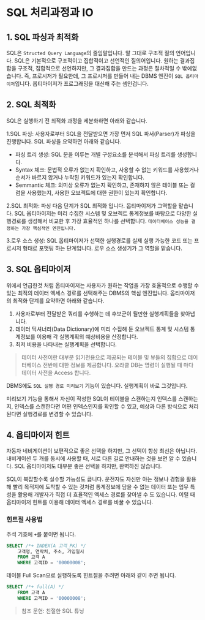 # SQL 처리과정과 IO

## 1. SQL 파싱과 최적화

SQL은 `Structed Query Language`의 줄임말입니다. 말 그대로 구조적 질의 언어입니다. SQL은 기본적으로 구조적이고 집합적이고 선언적인 질의어입니다. 원하는 결과집합을 구조적, 집합적으로 선언하지만, 그 결과집합을 만드는 과정은 절차적일 수 밖에없습니다. 즉, 프로시저가 필요한데, 그 프로시저를 만들어 내는 DBMS 엔진이 `SQL 옵티마이저`입니다. 옵티마이저가 프로그래밍을 대신해 주는 셈인겁니다.

## 2. SQL 최적화

SQL은 실행하기 전 최적화 과정을 세분화하면 아래와 같습니다.

1.SQL 파싱: 사용자로부터 SQL을 전달받으면 가장 먼저 SQL 파서(Parser)가 파싱을 진행합니다. SQL 파싱을 요약하면 아래와 같습니다.

- 파싱 트리 생성: SQL 문을 이루는 개별 구성요소를 분석해서 파싱 트리를 생성합니다.
- Syntax 체크: 문법적 오류가 없는지 확인하고, 사용할 수 없는 키워드를 사용했거나 순서가 바르지 않거나 누락된 키워드가 있는지 확인합니다.
- Semmantic 체크: 의미상 오류가 없는지 확인하고, 존재하지 않은 테이블 또는 컬럼을 사용했는지, 사용한 오브젝트에 대한 권한이 있는지 확인합니다.

2.SQL 최적화: 파싱 다음 단계가 SQL 최적화 입니다. 옵티마이저가 그역할을 맡습니다. SQL 옵티마이저는 미리 수집한 시스템 및 오브젝트 통계정보를 바탕으로 다양한 실행경로를 생성해서 비교한 후 가장 효율적인 하나를 선택합니다. `데이터베이스 성능을 결정하는 가장 핵심적인 엔진입니다.`

3.로우 소스 생성: SQL 옵티마이저가 선택한 실행경로를 실제 실행 가능한 코드 또는 프로시저 형태로 포맷팅 하는 단계입니다. 로우 소스 생성기가 그 역할을 맡습니다.

## 3. SQL 옵티마이저

위에서 언급한것 처럼 옵티마이저는 사용자가 원하는 작업을 가장 효율적으로 수행할 수 있는 최적의 데이터 엑세스 경로를 선택해주는 DBMS의 핵심 엔진입니다. 옵티마이저의 최적화 단계를 요약하면 아래와 같습니다.

1. 사용자로부터 전달받은 쿼리를 수행하는 데 후보군이 될만한 실행계획들을 찾아냅니다.
2. 데이터 딕셔너리(Data Dictionary)에 미리 수집해 둔 오브젝트 통계 및 시스템 통계정보를 이용해 각 실행계획의 예상비용을 산정합니다.
3. 최저 비용을 나타내는 실행계획을 선택합니다.

> 데이터 사전이란 대부분 읽기전용으로 제공되는 테이블 및 뷰들의 집합으로 데이터베이스 전반에 대한 정보를 제공합니다. 오라클 DB는 명령이 실행될 때 마다 데이터 사전을 Access 합니다.

DBMS에도 `SQL 실행 경로 미리보기` 기능이 있습니다. 실행계획이 바로 그것입니다. 

미리보기 기능을 통해서 자신이 작성한 SQL이 테이블을 스캔하는지 인덱스를 스캔하는지, 인덱스를 스캔한다면 어떤 인덱스인지를 확인할 수 있고, 예상과 다른 방식으로 처리된다면 실행경로를 변경할 수 있습니다.


## 4. 옵티마이저 힌트

자동차 네비게이션이 보편적으로 좋은 선택을 하지만, 그 선택이 항상 최선은 아닙니다. 내비게이션 두 개를 동시에 사용할 때, 서로 다른 길로 안내하는 것을 보면 알 수 있습니다. SQL 옵티마이저도 대부분 좋은 선택을 하지만, 완벽하진 않습니다. 

SQL이 복잡할수록 실수할 가능성도 큽니다. 운전자도 자신만 아는 정보나 경험을 활용해 빨리 목적지에 도착할 수 있는 것처럼 통계정보에 담을 수 없는 데이터 또는 업무 특성을 활용해 개발자가 직접 더 효율적인 엑세스 경로를 찾아낼 수 도 있습니다. 이럴 때 옵티마이저 힌트를 이용해 데이터 엑세스 경로를 바꿀 수 있습니다.

### 힌트절 사용법

주석 기호에 `+`를 붙이면 됩니다.

```sql
SELECT /*+ INDEX(A 고객_PK) */
    고객명, 연락처, 주소, 가입일시
    FROM 고객 A
    WHERE 고객ID = '00000008';
```
    
테이블 Full Scan으로 실행하도록 힌트절을 주려면 아래와 같이 주면 됩니다.

```sql
SELECT /*+ full(A) */ 
    FROM 고객 A
    WHERE 고객ID = '00000008';
```

> 참조 문헌: 친절한 SQL 튜닝

